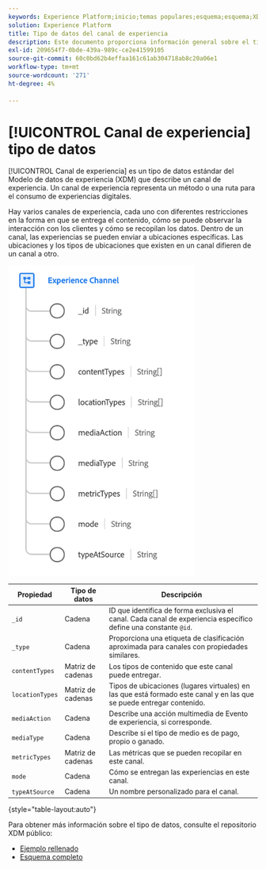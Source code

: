 ```yaml
---
keywords: Experience Platform;inicio;temas populares;esquema;esquema;XDM;campos;esquemas;esquemas;detalles de página web;tipo de datos;tipo de datos;tipo de datos;página web
solution: Experience Platform
title: Tipo de datos del canal de experiencia
description: Este documento proporciona información general sobre el tipo de datos del Modelo de datos de experiencia de canal de experiencias (XDM).
exl-id: 209654f7-0bde-439a-989c-ce2e41599105
source-git-commit: 60c0bd62b4effaa161c61ab304718ab8c20a06e1
workflow-type: tm+mt
source-wordcount: '271'
ht-degree: 4%

---
```


# [!UICONTROL Canal de experiencia] tipo de datos

[!UICONTROL Canal de experiencia] es un tipo de datos estándar del Modelo de datos de experiencia (XDM) que describe un canal de experiencia. Un canal de experiencia representa un método o una ruta para el consumo de experiencias digitales.

Hay varios canales de experiencia, cada uno con diferentes restricciones en la forma en que se entrega el contenido, cómo se puede observar la interacción con los clientes y cómo se recopilan los datos. Dentro de un canal, las experiencias se pueden enviar a ubicaciones específicas. Las ubicaciones y los tipos de ubicaciones que existen en un canal difieren de un canal a otro.

![](../images/data-types/experience-channel.png)

| Propiedad | Tipo de datos | Descripción |
| --- | --- | --- |
| `_id` | Cadena | ID que identifica de forma exclusiva el canal. Cada canal de experiencia específico define una constante `@id`. |
| `_type` | Cadena | Proporciona una etiqueta de clasificación aproximada para canales con propiedades similares. |
| `contentTypes` | Matriz de cadenas | Los tipos de contenido que este canal puede entregar. |
| `locationTypes` | Matriz de cadenas | Tipos de ubicaciones (lugares virtuales) en las que está formado este canal y en las que se puede entregar contenido. |
| `mediaAction` | Cadena | Describe una acción multimedia de Evento de experiencia, si corresponde. |
| `mediaType` | Cadena | Describe si el tipo de medio es de pago, propio o ganado. |
| `metricTypes` | Matriz de cadenas | Las métricas que se pueden recopilar en este canal. |
| `mode` | Cadena | Cómo se entregan las experiencias en este canal. |
| `typeAtSource` | Cadena | Un nombre personalizado para el canal. |

{style=&quot;table-layout:auto&quot;}

Para obtener más información sobre el tipo de datos, consulte el repositorio XDM público:

* [Ejemplo rellenado](https://github.com/adobe/xdm/blob/master/components/datatypes/channels/channel.example.1.json)
* [Esquema completo](https://github.com/adobe/xdm/blob/master/components/datatypes/channels/channel.schema.json)
